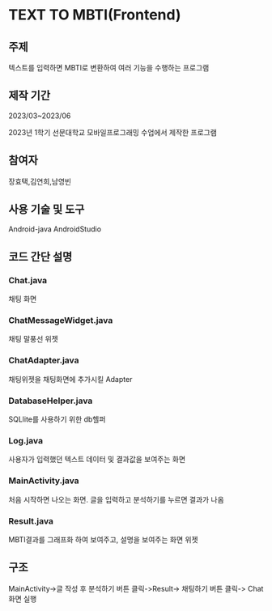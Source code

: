 # TEXT TO MBTI(Frontend)

## 주제
텍스트를 입력하면 MBTI로 변환하여 여러 기능을 수행하는 프로그램

## 제작 기간
2023/03~2023/06

2023년 1학기 선문대학교 모바일프로그래밍 수업에서 제작한 프로그램


## 참여자
장효택,김연희,남영빈

## 사용 기술 및 도구
Android-java
AndroidStudio

## 코드 간단 설명

### Chat.java
 채팅 화면

### ChatMessageWidget.java
채팅 말풍선 위젯
### ChatAdapter.java
채팅위젯을 채팅화면에 추가시킬 Adapter
### DatabaseHelper.java
SQLlite를 사용하기 위한 db헬퍼
### Log.java
사용자가 입력했던 텍스트 데이터 및 결과값을 보여주는 화면
### MainActivity.java
처음 시작하면 나오는 화면. 글을 입력하고 분석하기를 누르면 결과가 나옴

### Result.java
MBTI결과를 그래프화 하여 보여주고, 설명을 보여주는 화면 위젯

## 구조
MainActivity->글 작성 후 분석하기 버튼 클릭->Result-> 채팅하기 버튼 클릭-> Chat화면 실행